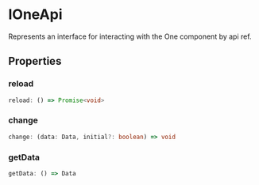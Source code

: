 # IOneApi

Represents an interface for interacting with the One component by api ref.

## Properties

### reload

```ts
reload: () => Promise<void>
```

### change

```ts
change: (data: Data, initial?: boolean) => void
```

### getData

```ts
getData: () => Data
```
